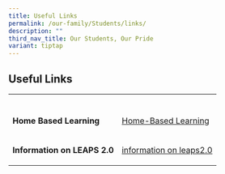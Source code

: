 ```yaml
---
title: Useful Links
permalink: /our-family/Students/links/
description: ""
third_nav_title: Our Students, Our Pride
variant: tiptap
---
```

<h2>Useful Links</h2>
<table style="minWidth: 50px">
<colgroup>
<col>
<col>
</colgroup>
<tbody>
<tr>
<th rowspan="1" colspan="1">
<p></p>
</th>
<th rowspan="1" colspan="1">
<p></p>
</th>
</tr>
<tr>
<td rowspan="1" colspan="1">
<p><strong>Home Based Learning</strong>
</p>
</td>
<td rowspan="1" colspan="1">
<p><a href="/our-curriculum/hbl/" rel="noopener noreferrer nofollow" target="_blank">Home-Based Learning</a>
</p>
</td>
</tr>
<tr>
<td rowspan="1" colspan="1">
<p><strong>Information on LEAPS 2.0</strong>
</p>
</td>
<td rowspan="1" colspan="1">
<p><a href="/our-curriculum/Co-Curricular/informationleaps/" rel="noopener noreferrer nofollow" target="_blank">information on leaps2.0</a>
</p>
</td>
</tr>
</tbody>
</table>
<p></p>